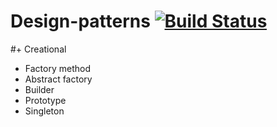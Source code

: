 # Design-patterns [![Build Status](https://travis-ci.com/oshkola/design-patterns.svg?branch=master)](https://travis-ci.com/oshkola/design-patterns)

#+ Creational
  + Factory method
  + Abstract factory
  + Builder
  + Prototype
  + Singleton
